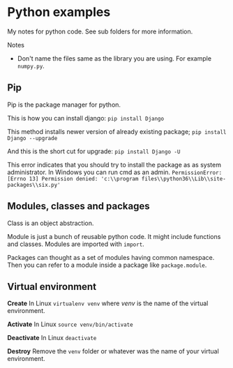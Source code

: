 # Python examples
My notes for python code.
See sub folders for more information.

Notes
* Don't name the files same as the library you are using. For example `numpy.py`.

## Pip
Pip is the package manager for python.

This is how you can install django:
`pip install Django`

This method installs newer version of already existing package;
`pip install Django --upgrade`

And this is the short cut for upgrade:
`pip install Django -U`

This error indicates that you should try to install the package as as system administrator.
In Windows you can run cmd as an admin.
`PermissionError: [Errno 13] Permission denied: 'c:\\program files\\python36\\Lib\\site-packages\\six.py'`

## Modules, classes and packages
Class is an object abstraction.

Module is just a bunch of reusable python code.
It might include functions and classes.
Modules are imported with `import`.

Packages can thought as a set of modules having common namespace.
Then you can refer to a module inside a package like `package.module`.

## Virtual environment
**Create**
In Linux `virtualenv venv` where *venv* is the name of the virtual environment.

**Activate**
In Linux `source venv/bin/activate`

**Deactivate**
In Linux `deactivate`

**Destroy**
Remove the `venv` folder or whatever was the name of your virtual environment.
